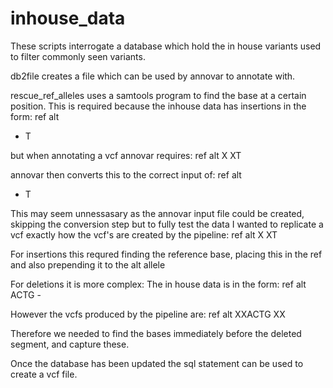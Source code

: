 # inhouse_data
These scripts interrogate a database which hold the in house variants used to filter commonly seen variants.

db2file creates a file which can be used by annovar to annotate with.

rescue_ref_alleles uses a samtools program to find the base at a certain position. This is required because the inhouse data has insertions in the form:
ref alt
-   T

but when annotating a vcf annovar requires:
ref alt
X  XT

annovar then converts this to the correct input of:
ref alt
-   T

This may seem unnessasary as the annovar input file could be created, skipping the conversion step but to fully test the data I wanted to replicate a vcf exactly how the vcf's are created by the pipeline:
ref alt
X   XT

For insertions this requred finding the reference base, placing this in the ref and also prepending it to the alt allele

For deletions it is more complex:
The in house data is in the form:
ref   alt
ACTG  -

However the vcfs produced by the pipeline are:
ref   alt
XXACTG  XX

Therefore we needed to find the bases immediately before the deleted segment, and capture these.

Once the database has been updated the sql statement can be used to create a vcf file.


